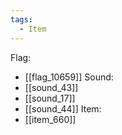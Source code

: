 ```yaml
---
tags:
  - Item
---
```

Flag:
- [[flag_10659]]
Sound:
- [[sound_43]]
- [[sound_17]]
- [[sound_44]]
Item:
- [[item_660]]
